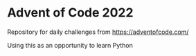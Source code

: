 # Advent of Code 2022

Repository for daily challenges from https://adventofcode.com/

Using this as an opportunity to learn Python
